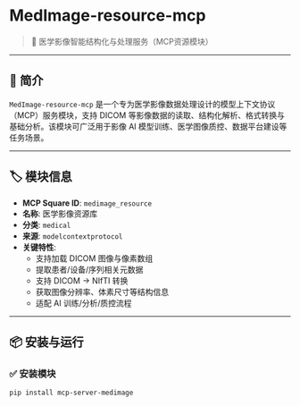 # MedImage-resource-mcp

> 🏥 医学影像智能结构化与处理服务（MCP资源模块）

---

## 📘 简介

`MedImage-resource-mcp` 是一个专为医学影像数据处理设计的模型上下文协议（MCP）服务模块，支持 DICOM 等影像数据的读取、结构化解析、格式转换与基础分析。该模块可广泛用于影像 AI 模型训练、医学图像质控、数据平台建设等任务场景。

---

## 🏷️ 模块信息

- **MCP Square ID**: `medimage_resource`
- **名称**: 医学影像资源库
- **分类**: `medical`
- **来源**: `modelcontextprotocol`
- **关键特性**:
  - 支持加载 DICOM 图像与像素数组
  - 提取患者/设备/序列相关元数据
  - 支持 DICOM → NIfTI 转换
  - 获取图像分辨率、体素尺寸等结构信息
  - 适配 AI 训练/分析/质控流程

---

## 📦 安装与运行

### ✅ 安装模块

```bash
pip install mcp-server-medimage

